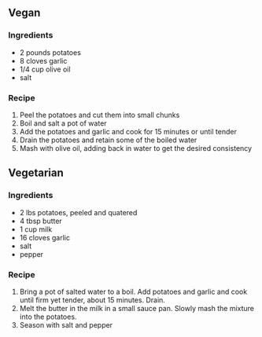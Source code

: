 ## Vegan ##

### Ingredients ###

* 2 pounds potatoes
* 8 cloves garlic
* 1/4 cup olive oil
* salt

### Recipe ###

1. Peel the potatoes and cut them into small chunks
2. Boil and salt a pot of water
3. Add the potatoes and garlic and cook for 15 minutes or until tender
4. Drain the potatoes and retain some of the boiled water
4. Mash with olive oil, adding back in water to get the desired consistency

## Vegetarian ##

### Ingredients ###

* 2 lbs potatoes, peeled and quatered
* 4 tbsp butter
* 1 cup milk
* 16 cloves garlic
* salt
* pepper

### Recipe ###

1. Bring a pot of salted water to a boil. Add potatoes and garlic and cook until
   firm yet tender, about 15 minutes. Drain.
2. Melt the butter in the milk in a small sauce pan. Slowly mash the mixture
   into the potatoes.
3. Season with salt and pepper
